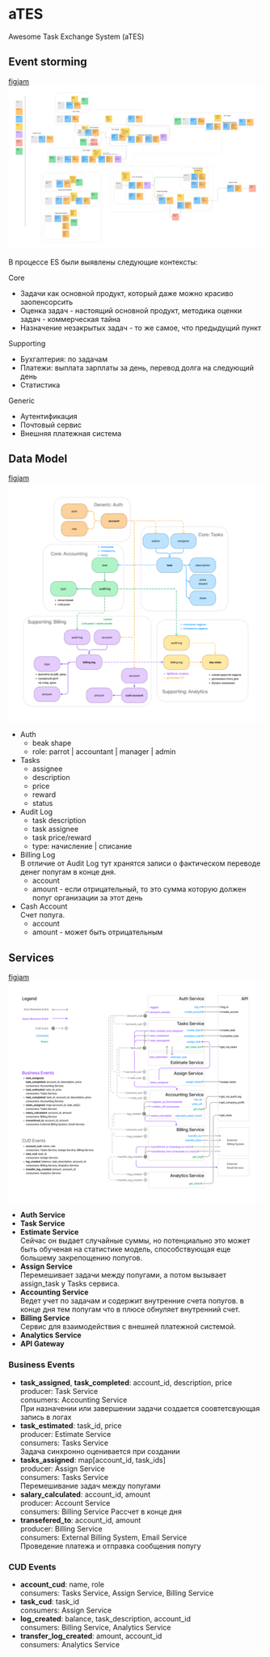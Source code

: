 # aTES
Awesome Task Exchange System (aTES)

## Event storming
[figjam](https://www.figma.com/file/ebpT7DXiab2QKsrGreeuhF/async-arch.aTES?node-id=44%3A1131)
![event storming](docs/event-storming.png)

В процессе ES были выявлены следующие контексты:

Core
- Задачи как основной продукт, который даже можно красиво заопенсорсить
- Оценка задач - настоящий основной продукт, методика оценки задач - коммерческая тайна
- Назначение незакрытых задач - то же самое, что предыдущий пункт

Supporting
- Бухгалтерия: по задачам
- Платежи: выплата зарплаты за день, перевод долга на следующий день
- Статистика

Generic 
- Аутентификация
- Почтовый сервис
- Внешняя платежная система

## Data Model
[figjam](https://www.figma.com/file/ebpT7DXiab2QKsrGreeuhF/async-arch.aTES?node-id=43%3A1372)
![event storming](docs/data-model.png)

- Auth
  - beak shape
  - role: parrot | accountant | manager | admin
- Tasks
  - assignee
  - description
  - price
  - reward
  - status
- Audit Log  
  - task description
  - task assignee
  - task price/reward
  - type: начисление | списание 
- Billing Log  
  В отличие от Audit Log тут хранятся записи о фактическом переводе денег попугам в конце дня.
  - account
  - amount - если отрицательный, то это сумма которую должен попуг организации за этот день
- Cash Account  
  Счет попуга.
  - account
  - amount - может быть отрицательным

## Services
[figjam](https://www.figma.com/file/ebpT7DXiab2QKsrGreeuhF/async-arch.aTES?node-id=43%3A1371)
![event storming](docs/services.png)

- **Auth Service**
- **Task Service**
- **Estimate Service**  
  Сейчас он выдает случайные суммы, но потенциально это может быть обученая на статистике модель, cпособствующая еще большему закрепощению попугов.
- **Assign Service**  
  Перемешивает задачи между попугами, а потом вызывает assign_task у Tasks сервиса.
- **Accounting Service**  
  Ведет учет по задачам и содержит внутренние счета попугов.
  в конце дня тем попугам что в плюсе обнуляет внутренний счет.
- **Billing Service**  
  Сервис для взаимодействия с внешней платежной системой.
- **Analytics Service**
- **API Gateway**

### Business Events
- **task_assigned**, **task_completed**: account_id, description, price  
  producer: Task Service  
  consumers: Accounting Service  
  При назначении или завершении задачи создается соовтетсвующая запись в логах
- **task_estimated**: task_id, price  
  producer: Estimate Service  
  consumers: Tasks Service  
  Задача синхронно оценивается при создании
- **tasks_assigned**: map[account_id, task_ids]  
  producer: Assign Service  
  consumers: Tasks Service  
  Перемешивание задач между попугами  
- **salary_calculated**: account_id, amount  
  producer: Account Service  
  consumers: Billing Service
  Рассчет в конце дня  
- **transefered_to**: account_id, amount  
  producer: Billing Service  
  consumers: External Billing System, Email Service  
  Проведение платежа и отправка сообщения попугу

### CUD Events
- **account_cud**: name, role  
  consumers: Tasks Service, Assign Service, Billing Service
- **task_cud**: task_id  
  consumers: Assign Service  
- **log_created**: balance, task_description, account_id  
  consumers: Billing Service, Analytics Service
- **transfer_log_created**: amount, account_id  
  consumers: Analytics Service